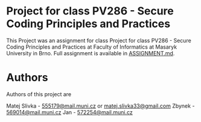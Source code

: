 # Project for class PV286 - Secure Coding Principles and Practices
This Project was an assignment for class Project for class PV286 - Secure Coding Principles and Practices at Faculty of Informatics at Masaryk University in Brno. Full assignment is available in [ASSIGNMENT.md](ASSIGNMENT.md).

# Authors
Authors of this project are

Matej Slivka - 555179@mail.muni.cz or matej.slivka33@gmail.com
Zbynek - 569014@mail.muni.cz
Jan - 572254@mail.muni.cz
